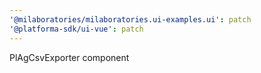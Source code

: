 ```yaml
---
'@milaboratories/milaboratories.ui-examples.ui': patch
'@platforma-sdk/ui-vue': patch
---
```


PlAgCsvExporter component
